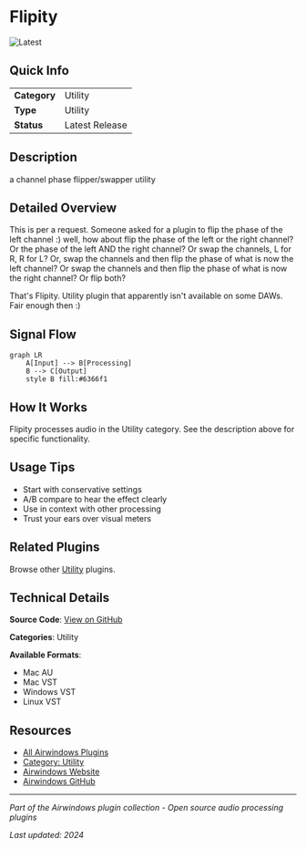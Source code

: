 # Flipity

![Latest](https://img.shields.io/badge/-Latest-10b981)

## Quick Info

| | |
|---|---|
| **Category** | Utility |
| **Type** | Utility |
| **Status** | Latest Release |

## Description

a channel phase flipper/swapper utility

## Detailed Overview

This is per a request. Someone asked for a plugin to flip the phase of the left channel :) well, how about flip the phase of the left or the right channel? Or the phase of the left AND the right channel? Or swap the channels, L for R, R for L? Or, swap the channels and then flip the phase of what is now the left channel? Or swap the channels and then flip the phase of what is now the right channel? Or flip both?

That's Flipity. Utility plugin that apparently isn't available on some DAWs. Fair enough then :)

## Signal Flow

```mermaid
graph LR
    A[Input] --> B[Processing]
    B --> C[Output]
    style B fill:#6366f1
```

## How It Works

Flipity processes audio in the Utility category. See the description above for specific functionality.

## Usage Tips

- Start with conservative settings
- A/B compare to hear the effect clearly
- Use in context with other processing
- Trust your ears over visual meters


## Related Plugins

Browse other [Utility](../categories/utility.md) plugins.


## Technical Details

**Source Code**: [View on GitHub](https://github.com/airwindows/airwindows/tree/master/plugins/LinuxVST/src/Flipity)

**Categories**: Utility

**Available Formats**:
- Mac AU
- Mac VST
- Windows VST
- Linux VST

## Resources

- [All Airwindows Plugins](../../README.md)
- [Category: Utility](../categories/utility.md)
- [Airwindows Website](https://www.airwindows.com)
- [Airwindows GitHub](https://github.com/airwindows/airwindows)

---

*Part of the Airwindows plugin collection - Open source audio processing plugins*

*Last updated: 2024*
